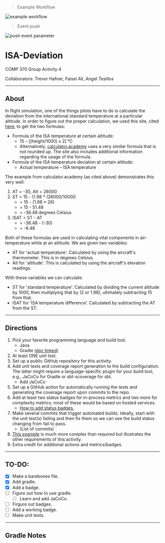> Example Workflow

![example workflow](https://github.com/atesillos/ISA-Deviation/actions/workflows/main.yml/badge.svg)
> Event push

![push event parameter](https://github.com/atesillos/ISA-Deviation/actions/workflows/main.yml/badge.svg?event=push)
# ISA-Deviation
COMP 370 Group Activity 4

Collaborators: Trevor Hafner, Faisel Ali, Angel Tesillos

---
## About
In flight simulation, one of the things pilots have to do is calculate the deviation from the international standard temperature at a particular altitude. In order to figure out the proper calculation, we used this site, cited [here](https://studyflying.com/isa-temperature-deviation/ "Formulae Page"), to get the two formulas:
- Formula of the ISA temperature at certain altitude: 
    - 15 – [(height/1000) x 2] °C
    - Alternatively, [calculator.academy](https://calculator.academy/isa-temperature-calculator/) uses a very similar formula that is not rounded up. The site also includes additional information regarding the usage of the formula. 
- Formula of the ISA temperature deviation at certain altitude:
    - Actual temperature – ISA temperature

The example from calculator.academy (as cited above) demonstrates this very well:
1. AT = -30, Alt = 26000
2. ST = 15 - (1.98 * (26000/1000))
    - = 15 - (1.98 * 26)
    - = 15 -  51.48
    - = -36.48 degrees Celsius
3. ISAT = ST - AT
    - = -36.48 - (-30)
    - = -6.48

Both of these formulas are used in calculating vital components in air-temperature while at an altitude. We are given two variables:
- AT for 'actual temperature'. Calculated by using the aircraft's thermometer. This is in degrees Celsius. 
- Alt for 'altitude'. This is calculated by using the aircraft's elevation readings.

With these variables we can calculate:
- ST for 'standard temperature'. Calculated by dividing the current altitude by 1000, then multiplying that by (2 or 1.98), ultimately subtracting 15 from that.
- ISAT for 'ISA temperature difference'. Calculated by subtracting the AT from the ST. 

---
## Directions
1. Pick your favorite programming language and build tool.
    - Java 
    - Gradle [(doc linked)](https://docs.gradle.org/current/userguide/getting_started.html "Gradle docs")
2. At least ONE unit test.
3. Set up a public GitHub repository for this activity.
4. Add unit tests and coverage report generation to the build configuration. The latter might require a language-specific plugin for your build tool, e.g., JaCoCo for Gradle or sbt-scoverage for sbt.
    - Add JaCoCo
5. Set up a GitHub action for automatically running the tests and generating the coverage report upon commits to the repo. 
6. Add at least two status badges for in-process metrics and two more for complexity metrics; most of these would be based on hosted services.
    - [How to add status badges.](https://docs.github.com/en/actions/monitoring-and-troubleshooting-workflows/adding-a-workflow-status-badge)
7. Make several commits that trigger automated builds. Ideally, start with the unit test(s) failing and then fix them so we can see the build status changing from fail to pass.
    - (List of commits)
8. [This example](https://github.com/LoyolaChicagoCode/primenumbers-http4s-scala) is much more complex than required but illustrates the other requirements of this activity.
9. Extra credit for additional actions and metrics/badges.

---
## TO-DO:
- [x] Make a barebones file.
- [x] Add gradle.
- [x] Add a badge.
- [ ] Figure out how to use gradle.
    - [ ] Learn and add JaCoCo.
- [ ] Firgure out badges.
- [ ] Add a working badge.
- [ ] Make unit tests.

---
## Gradle Notes
